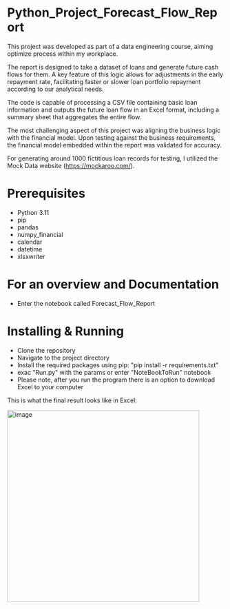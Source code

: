 # Python_Project_Forecast_Flow_Report

This project was developed as part of a data engineering course, aiming optimize process within my workplace.

The report is designed to take a dataset of loans and generate future cash flows for them. A key feature of this logic allows for adjustments in the early repayment rate, facilitating faster or slower loan portfolio repayment according to our analytical needs.

The code is capable of processing a CSV file containing basic loan information and outputs the future loan flow in an Excel format, including a summary sheet that aggregates the entire flow.

The most challenging aspect of this project was aligning the business logic with the financial model. Upon testing against the business requirements, the financial model embedded within the report was validated for accuracy.

For generating around 1000 fictitious loan records for testing, I utilized the Mock Data website (https://mockaroo.com/).



# Prerequisites
- Python 3.11
- pip
- pandas
- numpy_financial
- calendar
- datetime
- xlsxwriter

# For an overview and Documentation
- Enter the notebook called  Forecast_Flow_Report

# Installing & Running 
- Clone the repository 
- Navigate to the project directory
- Install the required packages using pip: "pip install -r requirements.txt"
- exac "Run.py" with the params or enter "NoteBookToRun" notebook
- Please note, after you run the program there is an option to download Excel to your computer

This is what the final result looks like in Excel:

<img width="446" alt="image" src="https://github.com/anatzaf/Python_Project_Forecast_Flow_Report/assets/157733416/14ee6742-d209-4b4b-bf9c-cf12bb45948a">
